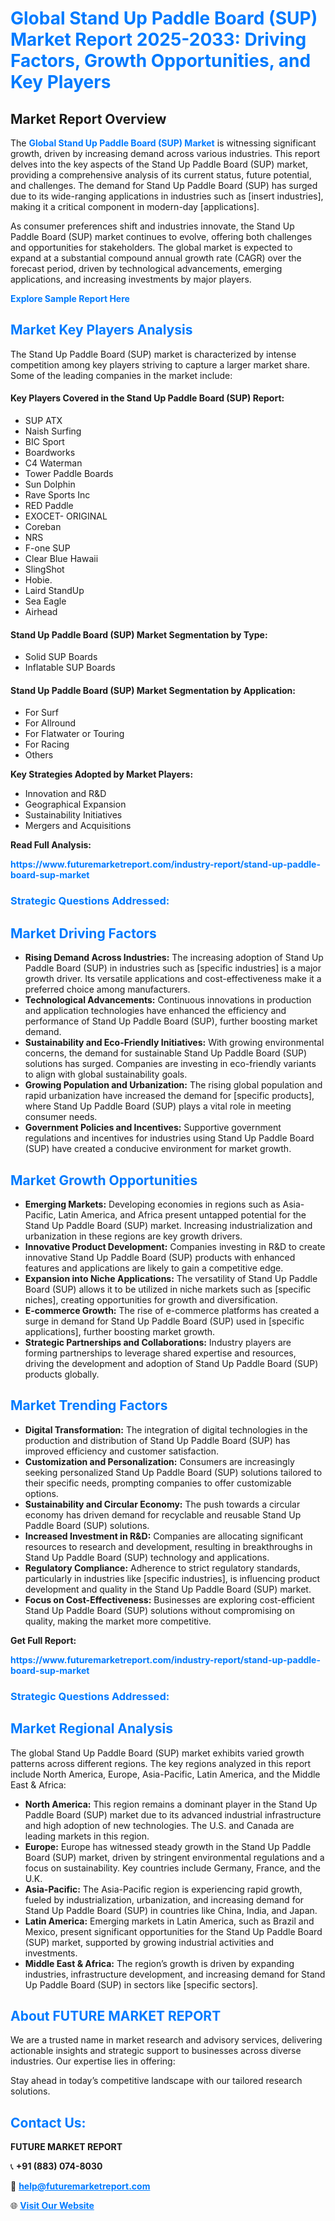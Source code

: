 <h1 style="color: #007BFF;">Global Stand Up Paddle Board (SUP) Market Report 2025-2033: Driving Factors, Growth Opportunities, and Key Players</h1>

<section id="overview">
<h2>Market Report Overview</h2>
<p>The <a href="https://www.futuremarketreport.com/industry-report/stand-up-paddle-board-sup-market" style="color: #007BFF; text-decoration: none;"><strong>Global Stand Up Paddle Board (SUP) Market</strong></a> is witnessing significant growth, driven by increasing demand across various industries. This report delves into the key aspects of the Stand Up Paddle Board (SUP) market, providing a comprehensive analysis of its current status, future potential, and challenges. The demand for Stand Up Paddle Board (SUP) has surged due to its wide-ranging applications in industries such as [insert industries], making it a critical component in modern-day [applications].</p>
<p>As consumer preferences shift and industries innovate, the Stand Up Paddle Board (SUP) market continues to evolve, offering both challenges and opportunities for stakeholders. The global market is expected to expand at a substantial compound annual growth rate (CAGR) over the forecast period, driven by technological advancements, emerging applications, and increasing investments by major players.</p>
</section>

<section id="overview">
<p><a href="https://www.futuremarketreport.com/request-sample/reportId=103179" style="color: #007BFF; text-decoration: none;"><strong>Explore Sample Report Here</strong></a></p>
</section>

<section id="key-players">
<h2 style="color: #007BFF;">Market Key Players Analysis</h2>
<p>The Stand Up Paddle Board (SUP) market is characterized by intense competition among key players striving to capture a larger market share. Some of the leading companies in the market include:</p>
<h4>Key Players Covered in the Stand Up Paddle Board (SUP) Report:</h4>
<ul><li>SUP ATX</li><li>Naish Surfing</li><li>BIC Sport</li><li>Boardworks</li><li>C4 Waterman</li><li>Tower Paddle Boards</li><li>Sun Dolphin</li><li>Rave Sports Inc</li><li>RED Paddle</li><li>EXOCET- ORIGINAL</li><li>Coreban</li><li>NRS</li><li>F-one SUP</li><li>Clear Blue Hawaii</li><li>SlingShot</li><li>Hobie.</li><li>Laird StandUp</li><li>Sea Eagle</li><li>Airhead</li></ul>
<h4>Stand Up Paddle Board (SUP) Market Segmentation by Type:</h4>
<ul><li>Solid SUP Boards</li><li>Inflatable SUP Boards</li></ul>

<h4>Stand Up Paddle Board (SUP) Market Segmentation by Application:</h4>
<ul><li>For Surf</li><li>For Allround</li><li>For Flatwater or Touring</li><li>For Racing</li><li>Others</li></ul>
<p><strong>Key Strategies Adopted by Market Players:</strong></p>
<ul>
<li>Innovation and R&D</li>
<li>Geographical Expansion</li>
<li>Sustainability Initiatives</li>
<li>Mergers and Acquisitions</li>
</ul>
</section>

<section>
<p><strong>Read Full Analysis: </strong></p><a href="https://www.futuremarketreport.com/industry-report/stand-up-paddle-board-sup-market" style="color: #007BFF; text-decoration: none;"><strong>https://www.futuremarketreport.com/industry-report/stand-up-paddle-board-sup-market</strong></a>
<h3 style="color: #007BFF;">Strategic Questions Addressed:</h3>
</section>

<section id="driving-factors">
<h2 style="color: #007BFF;">Market Driving Factors</h2>
<ul>
<li><strong>Rising Demand Across Industries:</strong> The increasing adoption of Stand Up Paddle Board (SUP) in industries such as [specific industries] is a major growth driver. Its versatile applications and cost-effectiveness make it a preferred choice among manufacturers.</li>
<li><strong>Technological Advancements:</strong> Continuous innovations in production and application technologies have enhanced the efficiency and performance of Stand Up Paddle Board (SUP), further boosting market demand.</li>
<li><strong>Sustainability and Eco-Friendly Initiatives:</strong> With growing environmental concerns, the demand for sustainable Stand Up Paddle Board (SUP) solutions has surged. Companies are investing in eco-friendly variants to align with global sustainability goals.</li>
<li><strong>Growing Population and Urbanization:</strong> The rising global population and rapid urbanization have increased the demand for [specific products], where Stand Up Paddle Board (SUP) plays a vital role in meeting consumer needs.</li>
<li><strong>Government Policies and Incentives:</strong> Supportive government regulations and incentives for industries using Stand Up Paddle Board (SUP) have created a conducive environment for market growth.</li>
</ul>
</section>

<section id="growth-opportunities">
<h2 style="color: #007BFF;">Market Growth Opportunities</h2>
<ul>
<li><strong>Emerging Markets:</strong> Developing economies in regions such as Asia-Pacific, Latin America, and Africa present untapped potential for the Stand Up Paddle Board (SUP) market. Increasing industrialization and urbanization in these regions are key growth drivers.</li>
<li><strong>Innovative Product Development:</strong> Companies investing in R&D to create innovative Stand Up Paddle Board (SUP) products with enhanced features and applications are likely to gain a competitive edge.</li>
<li><strong>Expansion into Niche Applications:</strong> The versatility of Stand Up Paddle Board (SUP) allows it to be utilized in niche markets such as [specific niches], creating opportunities for growth and diversification.</li>
<li><strong>E-commerce Growth:</strong> The rise of e-commerce platforms has created a surge in demand for Stand Up Paddle Board (SUP) used in [specific applications], further boosting market growth.</li>
<li><strong>Strategic Partnerships and Collaborations:</strong> Industry players are forming partnerships to leverage shared expertise and resources, driving the development and adoption of Stand Up Paddle Board (SUP) products globally.</li>
</ul>
</section>

<section id="trending-factors">
<h2 style="color: #007BFF;">Market Trending Factors</h2>
<ul>
<li><strong>Digital Transformation:</strong> The integration of digital technologies in the production and distribution of Stand Up Paddle Board (SUP) has improved efficiency and customer satisfaction.</li>
<li><strong>Customization and Personalization:</strong> Consumers are increasingly seeking personalized Stand Up Paddle Board (SUP) solutions tailored to their specific needs, prompting companies to offer customizable options.</li>
<li><strong>Sustainability and Circular Economy:</strong> The push towards a circular economy has driven demand for recyclable and reusable Stand Up Paddle Board (SUP) solutions.</li>
<li><strong>Increased Investment in R&D:</strong> Companies are allocating significant resources to research and development, resulting in breakthroughs in Stand Up Paddle Board (SUP) technology and applications.</li>
<li><strong>Regulatory Compliance:</strong> Adherence to strict regulatory standards, particularly in industries like [specific industries], is influencing product development and quality in the Stand Up Paddle Board (SUP) market.</li>
<li><strong>Focus on Cost-Effectiveness:</strong> Businesses are exploring cost-efficient Stand Up Paddle Board (SUP) solutions without compromising on quality, making the market more competitive.</li>
</ul>
</section>

<section>
<p><strong>Get Full Report: </strong></p><a href="https://www.futuremarketreport.com/industry-report/stand-up-paddle-board-sup-market" style="color: #007BFF; text-decoration: none;"><strong>https://www.futuremarketreport.com/industry-report/stand-up-paddle-board-sup-market</strong></a>
<h3 style="color: #007BFF;">Strategic Questions Addressed:</h3>
</section>


<section id="regional-analysis">
<h2 style="color: #007BFF;">Market Regional Analysis</h2>
<p>The global Stand Up Paddle Board (SUP) market exhibits varied growth patterns across different regions. The key regions analyzed in this report include North America, Europe, Asia-Pacific, Latin America, and the Middle East & Africa:</p>
<ul>
<li><strong>North America:</strong> This region remains a dominant player in the Stand Up Paddle Board (SUP) market due to its advanced industrial infrastructure and high adoption of new technologies. The U.S. and Canada are leading markets in this region.</li>
<li><strong>Europe:</strong> Europe has witnessed steady growth in the Stand Up Paddle Board (SUP) market, driven by stringent environmental regulations and a focus on sustainability. Key countries include Germany, France, and the U.K.</li>
<li><strong>Asia-Pacific:</strong> The Asia-Pacific region is experiencing rapid growth, fueled by industrialization, urbanization, and increasing demand for Stand Up Paddle Board (SUP) in countries like China, India, and Japan.</li>
<li><strong>Latin America:</strong> Emerging markets in Latin America, such as Brazil and Mexico, present significant opportunities for the Stand Up Paddle Board (SUP) market, supported by growing industrial activities and investments.</li>
<li><strong>Middle East & Africa:</strong> The region’s growth is driven by expanding industries, infrastructure development, and increasing demand for Stand Up Paddle Board (SUP) in sectors like [specific sectors].</li>
</ul>
</section>

<footer>
<h2 style="color: #007BFF;">About FUTURE MARKET REPORT</h2>
<p>We are a trusted name in market research and advisory services, delivering actionable insights and strategic support to businesses across diverse industries. Our expertise lies in offering:</p>

<p>Stay ahead in today’s competitive landscape with our tailored research solutions.</p>

<h2 style="color: #007BFF;">Contact Us:</h2>
<p><strong>FUTURE MARKET REPORT</strong></p>
<p>📞 <strong>+91 (883) 074-8030</strong></p>
<p>📧 <strong><a href="mailto:help@futuremarketreport.com" style="color: #007BFF;">help@futuremarketreport.com</a></strong></p>
<p>🌐 <strong><a href="https://www.futuremarketreport.com/" style="color: #007BFF;">Visit Our Website</a></strong></p>
</footer>